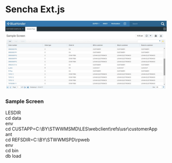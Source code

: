 # Sencha Ext.js

<img src="./sample_screen.jpg" width=550 />

### Sample Screen 


LESDIR \
cd data \
env \
cd CUSTAPP=C:\BY\STWWMSMD\LES\webclient\refs\usr\customerApp \
ant \
cd REFSDIR=C:\BY\STWWMSPD\rpweb \
env \
cd bin \
db load

